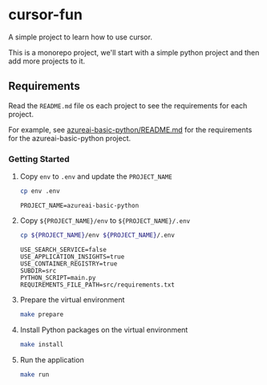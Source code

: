 # cursor-fun

A simple project to learn how to use cursor.

This is a monorepo project, we'll start with a simple python project and then add more projects to it.

## Requirements

Read the `README.md` file os each project to see the requirements for each project.

For example, see [azureai-basic-python/README.md](azureai-basic-python/README.md) for the requirements for the azureai-basic-python project.

### Getting Started

1. Copy `env` to `.env` and update the `PROJECT_NAME`
   ```bash
   cp env .env
   ```

   ```
   PROJECT_NAME=azureai-basic-python
   ```
1. Copy `${PROJECT_NAME}/env` to `${PROJECT_NAME}/.env`
   ```bash
   cp ${PROJECT_NAME}/env ${PROJECT_NAME}/.env
   ```

    ```
    USE_SEARCH_SERVICE=false
    USE_APPLICATION_INSIGHTS=true
    USE_CONTAINER_REGISTRY=true
    SUBDIR=src
    PYTHON_SCRIPT=main.py
    REQUIREMENTS_FILE_PATH=src/requirements.txt
    ```

2. Prepare the virtual environment
   ```bash
   make prepare
   ```
3. Install Python packages on the virtual environment
   ```bash
   make install
   ```
4. Run the application
   ```bash
   make run
   ```
